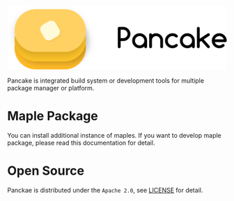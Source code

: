 ![](./docs/readme.png)


Pancake is integrated build system or development tools for multiple package manager or platform.

# Maple Package

You can install additional instance of maples.
If you want to develop maple package, please read this documentation for detail.
# Open Source
Panckae is distributed under the `Apache 2.0`, see [LICENSE](./LICENSE) for detail.
